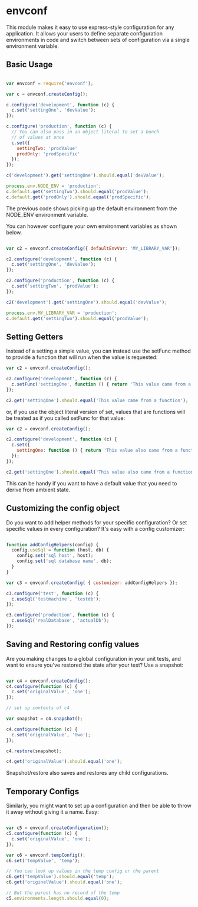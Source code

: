 envconf
===========

This module makes it easy to use express-style configuration for any application.
It allows your users to define separate configuration environments in code
and switch between sets of configuration via a single environment variable.

## Basic Usage

```javascript

var envconf = require('envconf');

var c = envconf.createConfig();

c.configure('development', function (c) {
  c.set('settingOne', 'devValue');
});

c.configure('production', function (c) {
  // You can also pass in an object literal to set a bunch
  // of values at once
  c.set({
    settingTwo: 'prodValue'
    prodOnly: 'prodSpecific'
  });
});

c('development').get('settingOne').should.equal('devValue');

process.env.NODE_ENV = 'production';
c.default.get('settingTwo').should.equal('prodValue');
c.default.get('prodOnly').should.equal('prodSpecific');
```

The previous code shows picking up the default environment from the NODE_ENV environment variable.

You can however configure your own environment variables as shown below.

```javascript

var c2 = envconf.createConfig({ defaultEnvVar: 'MY_LIBRARY_VAR'});

c2.configure('development', function (c) {
  c.set('settingOne', 'devValue');
});

c2.configure('production', function (c) {
  c.set('settingTwo', 'prodValue');
});

c2('development').get('settingOne').should.equal('devValue');

process.env.MY_LIBRARY_VAR = 'production';
c.default.get('settingTwo').should.equal('prodValue');
```

## Setting Getters

Instead of a setting a simple value, you can instead use the setFunc method to
provide a function that will run when the value is requested:

```javascript
var c2 = envconf.createConfig();

c2.configure('development', function (c) {
  c.setFunc('settingOne', function () { return 'This value came from a function'; });
});

c2.get('settingOne').should.equal('This value came from a function');
```

or, if you use the object literal version of set, values that are functions
will be treated as if you called setFunc for that value:

```javascript
var c2 = envconf.createConfig();

c2.configure('development', function (c) {
  c.set({
    settingOne: function () { return 'This value also came from a function'; }
  });
});

c2.get('settingOne').should.equal('This value also came from a function');
```

This can be handy if you want to have a default value that you need to derive from
ambient state.

## Customizing the config object

Do you want to add helper methods for your specific configuration? Or set specific
values in every configuration? It's easy with a config customizer:

```javascript

function addConfigHelpers(config) {
  config.useSql = function (host, db) {
    config.set('sql host', host);
    config.set('sql database name', db);
  }
}

var c3 = envconf.createConfig( { customizer: addConfigHelpers });

c3.configure('test', function (c) {
  c.useSql('testmachine', 'testdb');
});

c3.configure('production', function (c) {
  c.useSql('realDatabase', 'actualDb');
});
```

## Saving and Restoring config values

Are you making changes to a global configuration in your unit tests, and want
to ensure you've restored the state after your test? Use a snapshot:

```javascript

var c4 = envconf.createConfig();
c4.configure(function (c) {
  c.set('originalValue', 'one');
});

// set up contents of c4

var snapshot = c4.snapshot();

c4.configure(function (c) {
  c.set('originalValue', 'two');
});

c4.restore(snapshot);

c4.get('originalValue').should.equal('one');
```

Snapshot/restore also saves and restores any child configurations.

## Temporary Configs

Similarly, you might want to set up a configuration and then be able
to throw it away without giving it a name. Easy:

```javascript

var c5 = envconf.createConfiguration();
c5.configure(function (c) {
  c.set('originalValue', 'one');
});

var c6 = envconf.tempConfig();
c6.set('tempValue', 'temp');

// You can look up values in the temp config or the parent
c6.get('tempValue').should.equal('temp');
c6.get('originalValue').should.equal('one');

// But the parent has no record of the temp
c5.environments.length.should.equal(0);
```
